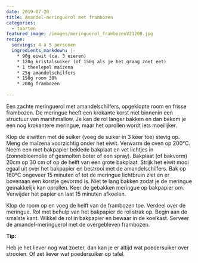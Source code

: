 ```yaml
---
date: 2019-07-20
title: Amandel-meringuerol met frambozen
categories:
  - taarten
featured_image: /images/meringuerol_frambozenV21200.jpg
recipe:
  servings: 4 à 5 personen
  ingredients_markdown: |-
    * 90g eiwit (ca. 3 eieren)
    * 120g kristalsuiker (of 150g als je het graag zoet eet)
    * 1 theelepel maïzena
    * 25g amandelschilfers
    * 150g room 30%
    * 200g frambozen    
---
```

Een zachte meringuerol met amandelschilfers, opgeklopte room en frisse frambozen.
De meringue heeft een krokante korst met binnenin een structuur van marshmallow.
Je kan de rol langer bakken en dan bekom je een nog krokantere meringue, maar het oprollen  wordt iets moeilijker.
<!--more-->

Klop de eiwitten met de suiker (voeg de suiker in 3 keer toe) stevig op.
Meng de maïzena voorzichtig onder het eiwit.
Verwarm de oven op 200°C.
Neem een met bakpapier beklede bakplaat en vet lichtjes in (zonnebloemolie of gesmolten boter of een spray).
Bakplaat (of bakvorm) 20cm op 30 cm of op de helft van een grote bakplaat.
Strijk het eiwit mooi egaal uit over het bakpapier en bestrooi met de amandelschilfers.
Bak op 160°C ongeveer 15 minuten of tot de meringue lichtbruin ziet en er bovenaan een korstje gevormd is.
Niet te lang bakken zodat je de meringue gemakkelijk kan oprollen.
Keer de gebakken meringue  op bakpapier om.
Verwijder het papier en laat 15 minuten afkoelen.

Klop de room op en voeg de helft van de frambozen toe.
Verdeel over de meringue.
Rol met behulp van het bakpapier de rol strak op. 
Begin aan de smalste kant.
Wikkel de rol in bakpapier en bewaar in de koelkast.
Serveer de amandel-meringuerol met de overgebleven frambozen.

<b>Tip:</b>

Heb je het liever nog wat zoeter, dan kan je er altijd wat poedersuiker over strooien.
Of zet liever wat poedersuiker op tafel.

